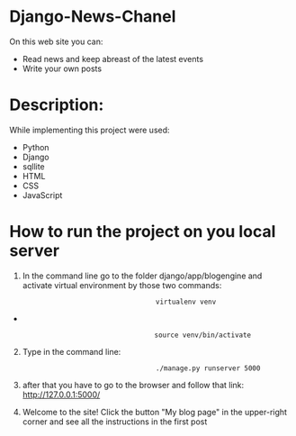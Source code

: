 # Django-News-Chanel
On this web site you can:
- Read news and keep abreast of the latest events
- Write your own posts 
# Description:
While implementing this project were used:
- Python 
- Django
- sqllite
- HTML
- CSS
- JavaScript
# How to run the project on you local server
1) In the command line go to the folder django/app/blogengine and activate virtual environment by those two commands:


                                        virtualenv venv
                                                                      
 -
                                                                      
                                        source venv/bin/activate
2) Type in the command line:


                                        ./manage.py runserver 5000
5) after that you have to go to the browser and follow that link: http://127.0.0.1:5000/
6) Welcome to the site! Click the button "My blog page" in the upper-right corner and see all the instructions in the first post 
